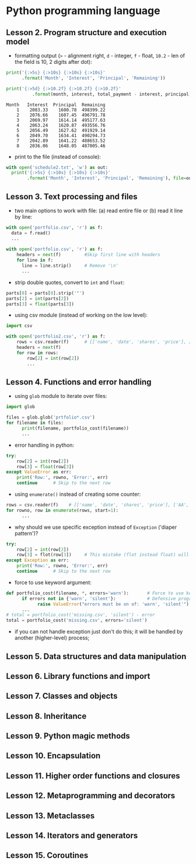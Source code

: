 # Python programming language

## Lesson 2. Program structure and execution model

* formatting output (`>` - alignment right, `d` - integer, `f` - float, `10.2` - len of the field is 10, 2 digits after dot):
```python
print('{:>5s} {:>10s} {:>10s} {:>10s}'
      .format('Month', 'Interest', 'Principal', 'Remaining'))

print('{:>5d} {:>10.2f} {:>10.2f} {:>10.2f}'
          .format(month, interest, total_payment - interest, principal))
```
```
Month   Interest  Principal  Remaining
    1    2083.33    1600.78  498399.22
    2    2076.66    1607.45  496791.78
    3    2069.97    1614.14  495177.63
    4    2063.24    1620.87  493556.76
    5    2056.49    1627.62  491929.14
    6    2049.70    1634.41  490294.73
    7    2042.89    1641.22  488653.52
    8    2036.06    1648.05  487005.46
```
* print to the file (instead of console):
```python
with open('schedule2.txt', 'w') as out:
  print('{:>5s} {:>10s} {:>10s} {:>10s}'
        .format('Month', 'Interest', 'Principal', 'Remaining'), file=out)
```
## Lesson 3. Text processing and files

* two main options to work with file: (a) read entire file or (b) read it line by line:
```python
with open('portfolio.csv', 'r') as f:
  data = f.read()
  ...
  
with open('portfolio.csv', 'r') as f:
    headers = next(f)         #Skip first line with headers
    for line in f:
      line = line.strip()     # Remove '\n'
      ...
```
* strip double quotes, convert to `int` and `float`:
```python
parts[0] = parts[0].strip('"')
parts[2] = int(parts[2])
parts[3] = float(parts[3])
```
* using csv module (instead of working on the low level):
```python
import csv

with open('portfolio2.csv', 'r') as f:
    rows = csv.reader(f)      # [['name', 'date', 'shares', 'price'], ['AA', 'June 11, 2007', '100', '32.20'], ...
    headers = next(f)
    for row in rows:
        row[2] = int(row[2])
        ...
```
## Lesson 4. Functions and error handling
* using `glob` module to iterate over files:
```python
import glob

files = glob.glob('prtfolio*.csv')
for filename in files:
      print(filename, portfolio_cost(filename))
      ...
```
* error handling in python:
```python
try:
    row[2] = int(row[2])
    row[3] = float(row[3])
except ValueError as err:
    print('Row:', rowno, 'Error:', err)
    continue      # Skip to the next row
```
* using `enumerate()` instead of creating some counter:
```python
rows = csv.reader(f)    # [['name', 'date', 'shares', 'price'], ['AA', 'June 11, 2007', '100', '32.20'], ...
for rowno, row in enumerate(rows, start=1):
      ...
```
* why should we use specific exception instead of `Exception` ('diaper pattern')?
```python
try:
    row[2] = int(row[2])
    row[3] = flot(row[3])     # This mistake (flot instead float) will also be catched. This is not FAIL FAST.
except Exception as err:
    print('Row:', rowno, 'Error:', err)
    continue      # Skip to the next row
```
* force to use keyword argument:
```python
def portfolio_cost(filename, *, errors='warn'):       # Force to use keyword argument
      if errors not in {'warn', 'silent'}:            # Defensive programming
            raise ValueError("errors must be on of: 'warn', 'silent'")
      ...
# total = portfolio_cost('missing.csv', 'silent') - error
total = portfolio_cost('missing.csv', errors='silent')
```
* if you can not handle exception just don't do this; it will be handled by another (higher-level) process;
## Lesson 5. Data structures and data manipulation
## Lesson 6. Library functions and import
## Lesson 7. Classes and objects
## Lesson 8. Inheritance
## Lesson 9. Python magic methods
## Lesson 10. Encapsulation
## Lesson 11. Higher order functions and closures
## Lesson 12. Metaprogramming and decorators
## Lesson 13. Metaclasses
## Lesson 14. Iterators and generators
## Lesson 15. Coroutines
